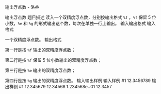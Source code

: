 



输出浮点数 - 洛谷














输出浮点数
题目描述
读入一个双精度浮点数，分别按输出格式 `%f` ，`%f` 保留 $5$ 位小数，`%e` 和 `%g` 的形式输出这个数，每次在单独一行上输出。
输入输出格式
输入格式

一个双精度浮点数。
输出格式

第一行是按 `%f` 输出的双精度浮点数；

第二行是按 `%f` 保留 $5$ 位小数输出的双精度浮点数；

第三行是按 `%e` 输出的双精度浮点数；

第四行是按 `%g` 输出的双精度浮点数。
输入输出样例
输入样例 #1
12.3456789
输出样例 #1
12.345679
12.34568
1.234568e+01
12.3457






